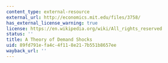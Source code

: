 ```yaml
---
content_type: external-resource
external_url: http://economics.mit.edu/files/3758/
has_external_license_warning: true
license: https://en.wikipedia.org/wiki/All_rights_reserved
status: ''
title: A Theory of Demand Shocks
uid: 89fd791e-fa4c-4f11-8e21-7b551b8657ee
wayback_url: ''
---
```

